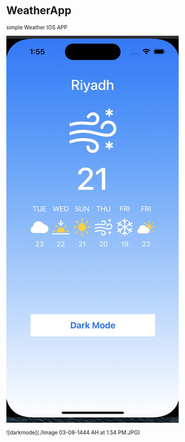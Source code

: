 # WeatherApp

simple Weather IOS APP

![lightmode](lightMode.JPG)

![darkmode](./Image 03-08-1444 AH at 1.54 PM.JPG)
